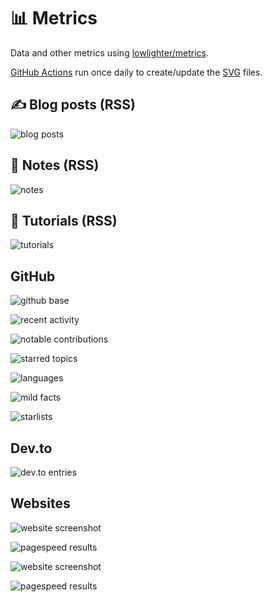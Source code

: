 # 📊 Metrics

Data and other metrics using [lowlighter/metrics](https://github.com/lowlighter/metrics).

[GitHub Actions](.github/workflows) run once daily to create/update the [SVG](svg) files.

## ✍ Blog posts (RSS)

![blog posts](svg/metrics-rss-blog.svg)

## 📝 Notes (RSS)

![notes](svg/metrics-rss-notes.svg)

## 📑 Tutorials (RSS)

![tutorials](svg/metrics-rss-tutorials.svg)

## GitHub

![github base](svg/metrics-gh-base.svg)

![recent activity](svg/metrics-gh-recent-activity.svg)

![notable contributions](svg/metrics-gh-notable-contributions.svg)

![starred topics](svg/metrics-gh-starred-topics.svg)

![languages](svg/metrics-gh-languages.svg)

![mild facts](svg/metrics-gh-mild-facts.svg)

![starlists](svg/metrics-gh-starlists.svg)

## Dev.to

![dev.to entries](svg/metrics-rss-dev.to.svg)

## Websites

![website screenshot](svg/metrics-web-screenshot.svg)

![pagespeed results](svg/metrics-web-pagespeed.svg)

![website screenshot](svg/metrics-web-screenshot-2.svg)

![pagespeed results](svg/metrics-web-pagespeed-2.svg)

<!--
## Full Metrics

![full metrics](svg/metrics-gh-full-metrics.svg)
-->
